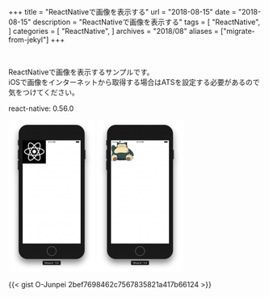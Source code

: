 +++
title = "ReactNativeで画像を表示する"
url = "2018-08-15"
date = "2018-08-15"
description = "ReactNativeで画像を表示する"
tags = [
    "ReactNative",
]
categories = [
    "ReactNative",
]
archives = "2018/08"
aliases = ["migrate-from-jekyl"]
+++

<br>

ReactNativeで画像を表示するサンプルです。  
iOSで画像をインターネットから取得する場合はATSを設定する必要があるので気をつけてください。  

react-native: 0.56.0


![alt](1.png)
![alt](2.png)

{{< gist O-Junpei 2bef7698462c7567835821a417b66124 >}}
